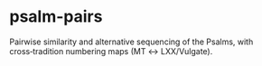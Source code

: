 # psalm-pairs
Pairwise similarity and alternative sequencing of the Psalms, with cross‑tradition numbering maps (MT ↔ LXX/Vulgate).
